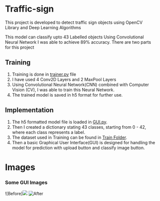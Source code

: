 # Traffic-sign

This project is developed to detect traffic sign objects using OpenCV Library and Deep Learning Algorithms

This model can classify upto 43 Labelled objects
Using Convolutional Neural Network I was able to achieve 89% accuracy.
There are two parts for this project

## Training
1. Training is done in [trainer.py](https://github.com/Shanmukh-Nath/Traffic-sign/blob/master/trainer.py) file
2. I have used 4 Conv2D Layers and 2 MaxPool Layers
3. Using Convolutional Neural Network(CNN) combined with Computer Vision (CV), I was able to train this Neural Network.
4. The trained model is saved in h5 format for further use.

## Implementation
1. The h5 formatted model file is loaded in [GUI.py](https://github.com/Shanmukh-Nath/Traffic-sign/blob/master/gui.py).
2. Then I created a dictionary stating 43 classes, starting from 0 - 42, where each class represents a label.
3. The dataset used in Training can be found in [Train Folder](https://github.com/Shanmukh-Nath/Traffic-sign/tree/master/Train). 
4. Then a basic Graphical User Interface(GUI) is designed for handling the model for prediction with upload button and classify image button. 

# Images

### Some GUI Images

![Before]<img src="https://i.ibb.co/xLcDXfZ/before.png">
![After](https://i.ibb.co/4WD3R5V/after.png)

